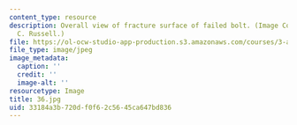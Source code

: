 ```yaml
---
content_type: resource
description: Overall view of fracture surface of failed bolt. (Image Courtesy of Kenneth
  C. Russell.)
file: https://ol-ocw-studio-app-production.s3.amazonaws.com/courses/3-a27-case-studies-in-forensic-metallurgy-fall-2007/33184a3b720df0f62c5645ca647bd836_36.jpg
file_type: image/jpeg
image_metadata:
  caption: ''
  credit: ''
  image-alt: ''
resourcetype: Image
title: 36.jpg
uid: 33184a3b-720d-f0f6-2c56-45ca647bd836
---
```

